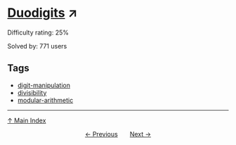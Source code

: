 # [Duodigits](https://projecteuler.net/problem=714) ↗️

Difficulty rating: 25%

Solved by: 771 users
## Tags

- [digit-manipulation](../tags/digit-manipulation.md)
- [divisibility](../tags/divisibility.md)
- [modular-arithmetic](../tags/modular-arithmetic.md)



---

[↑ Main Index](../README.md)


<div align=center><a href='713.md'>← Previous</a> &nbsp;&nbsp; &nbsp;&nbsp;  <a href='715.md'>Next →</a></div>
